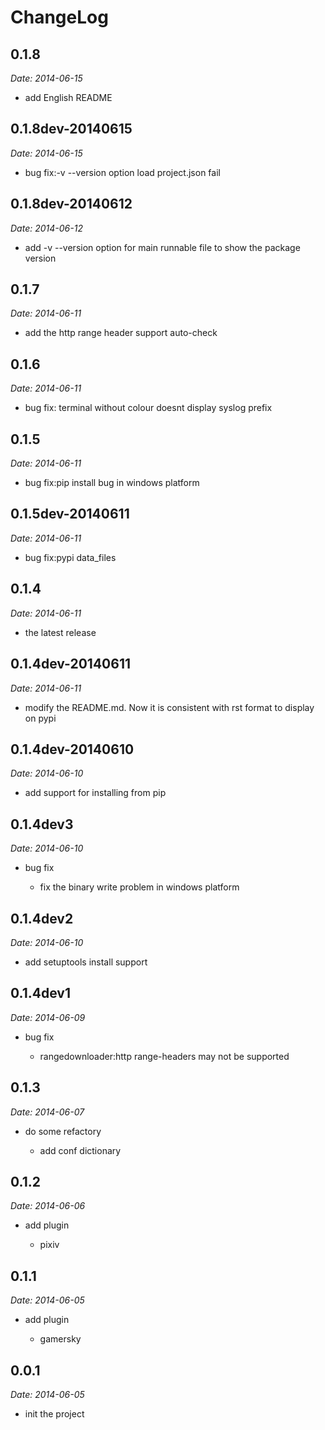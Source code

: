 ChangeLog
=========

0.1.8
---------

*Date: 2014-06-15*

- add English README

0.1.8dev-20140615
---------

*Date: 2014-06-15*

- bug fix:-v --version option load project.json fail 

0.1.8dev-20140612
---------

*Date: 2014-06-12*

-  add -v --version option for main runnable file to show the package version

0.1.7
---------

*Date: 2014-06-11*

-  add the http range header support auto-check 

0.1.6
---------

*Date: 2014-06-11*

-  bug fix: terminal without colour doesnt display syslog prefix

0.1.5
---------

*Date: 2014-06-11*

-  bug fix:pip install bug in windows platform

0.1.5dev-20140611
---------

*Date: 2014-06-11*

-  bug fix:pypi data_files

0.1.4
---------

*Date: 2014-06-11*

-  the latest release

0.1.4dev-20140611
---------

*Date: 2014-06-11*

-  modify the README.md. Now it is consistent with rst format to display on pypi

0.1.4dev-20140610
---------

*Date: 2014-06-10*

-  add support for installing from pip

0.1.4dev3
---------

*Date: 2014-06-10*

-  bug fix

   -  fix the binary write problem in windows platform

0.1.4dev2
---------

*Date: 2014-06-10*

-  add setuptools install support

0.1.4dev1
---------

*Date: 2014-06-09*

-  bug fix

   -  rangedownloader:http range-headers may not be supported

0.1.3
-----

*Date: 2014-06-07*

-  do some refactory

   -  add conf dictionary

0.1.2
-----

*Date: 2014-06-06*

-  add plugin

   -  pixiv

0.1.1
-----

*Date: 2014-06-05*

-  add plugin

   -  gamersky

0.0.1
-----

*Date: 2014-06-05*

-  init the project


